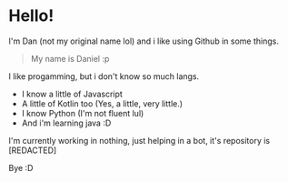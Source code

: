 # Hello! 

I'm Dan (not my original name lol) and i like using Github in some things.
> My name is Daniel :p

I like progamming, but i don't know so much langs.
  - I know a little of Javascript
  - A little of Kotlin too (Yes, a little, very little.)
  - I know Python (I'm not fluent lul)
  - And i'm learning java :D
  
 I'm currently working in nothing, just helping in a bot, it's repository is [REDACTED]


 Bye :D

